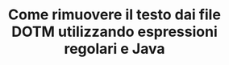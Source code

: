 ---
############################# Static ############################
layout: "auto-gen-gist"
draft: false
path: "it/redaction/java/regex/dotm"
otherformats: CSV DOC DOCM DOCX DOT DOTX PDF POT POTM PPS PPSM PPSX PPT PPTM PPTX RTF XLS XLSM XLSX XLT XLTM XLTX  

############################# Head ############################
head_title: "Oscura testo DOTM tramite espressione regolare in Java"
head_description: "GroupDocs.Redactionl'Java API consente agli sviluppatori di oscurare il testo da PDF DOC DOCX RTF XLSX CSV PPT PPTX e immagini utilizzando espressioni regolari in Java"

############################# Header ############################
title: "Come rimuovere il testo dai file DOTM utilizzando espressioni regolari e Java"
description: "GroupDocs.RedactionL'Java API consente di oscurare, nascondere o rimuovere testo sensibile da documenti di elaborazione testi, fogli di lavoro, presentazioni, PDFe immagini utilizzando espressioni regolari."

################### SubMenu/Download Button #####################
button:
    enable: true

############################# About ############################
about:
    enable: true
    title: "Che cos'è la sanitizzazione del testo?"
    content: |
        L'oscuramento o sanificazione del testo è il processo di rimozione del testo o delle informazioni riservate o indesiderate dai documenti digitali, lasciando intatto il resto del documento o paragrafo che lo contiene. La redazione aiuta gli utenti e l'organizzazione a proteggere le proprie informazioni sensibili nascondendole o rimuovendole in modo permanente. Utilizzando GroupDocs.Redaction Java gli utenti dell'API possono ora oscurare, nascondere o rimuovere testo riservato da documenti di elaborazione testi, fogli di lavoro, presentazioni, PDF e file di immagini raster. L'API fornisce un'ampia gamma di opzioni e metodi per la redazione di informazioni private nei documenti. Supporta la ricerca e la redazione utilizzando espressioni regolari, l'uso di redazioni testuali (codici di esenzione) o grafiche (rettangoli colorati) e molto altro. Allora perché non provare ad automatizzare il processo di redazione dei documenti scaricando l'API ed esplorandone le funzionalità di base e avanzate.

############################# Steps ############################
steps:
    enable: true
    block:
    - title_left: "Oscura DOTM utilizzando le espressioni regolari in Java"
      content_left: |
        GroupDocs.Redaction consente di oscurare facilmente dati di natura sensibile o privata dai tuoi documenti. Il caso di redazione più popolare è rimuovere un testo da un documento. 

        Il seguente codice può essere utilizzato per applicare la redazione testuale a una particolare parte di un documento utilizzando un'espressione regolare. Consente agli utenti di sostituire tutti i numeri, abbinando il modello "AA BB CCCCCC" con un rettangolo di colore blu,

      title_right: "Rimuovi dati sensibili da DOTM"
      content_right: |
        * Crea un'istanza della classe [Redactor](https://apireference.groupdocs.com/redaction/java/com.groupdocs.redaction/Redactor) e carica il file DOTM
        * Crea un'istanza della classe [RegexRedaction](https://apireference.groupdocs.com/redaction/java/com.groupdocs.redaction.redactions/RegexRedaction)
        * Chiama il metodo redactor.apply con l'oggetto della classe RegexRedaction
        * Chiama il metodo redactor.save per salvare le modifiche 

      gisthash: "6dea616a14aeeff21698dc03be62a341"
      gistfile: "RegularExpressionRedaction.java"
      
    - title_left: "Requisiti di sistema"
      content_left: |
        GroupDocs.Redaction for Java Le API sono supportate su tutte le principali piattaforme e sistemi operativi. Per una guida completa ai requisiti di sistema, visita [requisiti di sistema](https://docs.groupdocs.com/redaction/java/system-requirements) Prima di eseguire il codice seguente, assicurati di avere i seguenti prerequisiti installati sul tuo sistema :
        * Sistemi operativi: Microsoft Windows, Linux, Macsistema operativo
        * Ambiente di sviluppo: NetBeans, Intellij IDEA, Eclipse ecc
        * Java Ambiente di runtime: J2SE 6.0 e versioni successive
        * Ottieni l'ultima versione di GroupDocs.Redaction for Java da [Maven](https://repository.groupdocs.com/webapp/#/artifacts/browse/tree/General/repo/com/groupdocs/groupdocs-redaction)
        
      title_right: "Perché utilizzare GroupDocs.Redaction"
      content_right: |
        * Consenti agli utenti di aggiungere formati di documenti personalizzati e tipi di redazioni
        * Non è necessario alcun software aggiuntivo per rimuovere le informazioni sensibili
        * Possibilità di impostare il documento di rendering dell'intervallo di pagine come PDF
        * Un modo semplice per redigere diversi tipi di metadati: nome dell'autore, versione, titolo, oggetto, descrizione e molti altri
        * Estrazione delle informazioni sul documento: tipo di file, numero di pagine, ecc.

############################# Demos ############################
demos:
    enable: true
############################# About Formats ############################
about_formats:
    enable: true
############################# More Formats ############################
more_formats:
    enable: true

############################# Back to top ###############################
back_to_top:
    enable: true
---